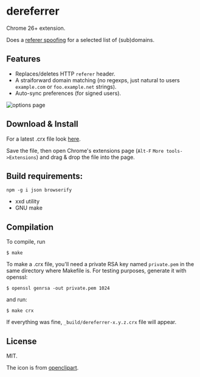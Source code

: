 # dereferrer

Chrome 26+ extension.

Does a [referer spoofing](http://en.wikipedia.org/wiki/Referer_spoofing)
for a selected list of (sub)domains.

## Features

* Replaces/deletes HTTP `referer` header.
* A straiforward domain matching (no regexps, just natural to users
  `example.com` or `foo.example.net` strings).
* Auto-sync preferences (for signed users).

![options page](https://raw.github.com/gromnitsky/dereferrer/master/doc/ss-options.png)

## Download & Install

For a latest .crx file look
[here](http://gromnitsky.users.sourceforge.net/js/chrome/).

Save the file, then open Chrome's extensions page (`Alt-F`
`More tools->Extensions`) and drag & drop the file into the page.

## Build requirements:

	npm -g i json browserify

* xxd utility
* GNU make

## Compilation

To compile, run

    $ make

To make a .crx file, you'll need a private RSA key named `private.pem`
in the same directory where Makefile is. For testing purposes, generate
it with openssl:

    $ openssl genrsa -out private.pem 1024

and run:

    $ make crx

If everything was fine, `_build/dereferrer-x.y.z.crx` file will appear.

## License

MIT.

The icon is from [openclipart](http://openclipart.org/detail/24798/-by--24798).
